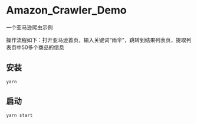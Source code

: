# Amazon_Crawler_Demo

一个亚马逊爬虫示例

操作流程如下：打开亚马逊首页，输入关键词“雨伞”，跳转到结果列表页，提取列表页中50多个商品的信息



## 安装

```
yarn
```



## 启动

```
yarn start
```

